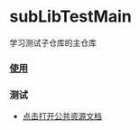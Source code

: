 # subLibTestMain
学习测试子仓库的主仓库

### [使用](https://juejin.im/post/6844903812524670984)

### 测试

  - [点击打开公共资源文档](./src/commonLib/README.md)